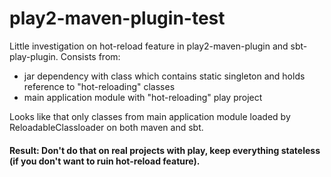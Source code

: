 # play2-maven-plugin-test
Little investigation on hot-reload feature in play2-maven-plugin and sbt-play-plugin. Consists from:
 - jar dependency with class which contains static singleton and holds reference to "hot-reloading" classes
 - main application module with "hot-reloading" play project

Looks like that only classes from main application module loaded by ReloadableClassloader on both maven and sbt.

#### Result: Don't do that on real projects with play, keep everything stateless (if you don't want to ruin hot-reload feature).
